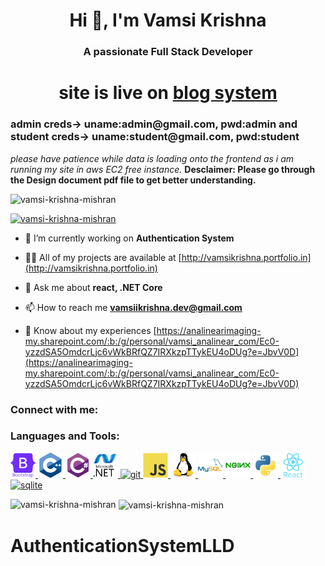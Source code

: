 <h1 align="center">Hi 👋, I'm Vamsi Krishna</h1>
<h3 align="center">A passionate Full Stack Developer</h3>
<h1 align="center">site is live on <a href="http://3.94.143.39/login">blog system</a></a></h1>
<h3 >admin creds-> uname:admin@gmail.com, pwd:admin and student creds-> uname:student@gmail.com, pwd:student</h3>
<i>please have patience while data is loading onto the frontend as i am running my site in aws EC2 free instance.</i>
<b>Desclaimer: Please go through the Design document pdf file to get better understanding.</b>

<p align="left"> <img src="https://komarev.com/ghpvc/?username=vamsi-krishna-mishran&label=Profile%20views&color=0e75b6&style=flat" alt="vamsi-krishna-mishran" /> </p>

<p align="left"> <a href="https://github.com/ryo-ma/github-profile-trophy"><img src="https://github-profile-trophy.vercel.app/?username=vamsi-krishna-mishran" alt="vamsi-krishna-mishran" /></a> </p>

- 🔭 I’m currently working on **Authentication System**

- 👨‍💻 All of my projects are available at [http://vamsikrishna.portfolio.in](http://vamsikrishna.portfolio.in)

- 💬 Ask me about **react, .NET Core**

- 📫 How to reach me **vamsiikrishna.dev@gmail.com**

- 📄 Know about my experiences [https://analinearimaging-my.sharepoint.com/:b:/g/personal/vamsi_analinear_com/Ec0-yzzdSA5OmdcrLjc6vWkBRfQZ7IRXkzpTTykEU4oDUg?e=JbvV0D](https://analinearimaging-my.sharepoint.com/:b:/g/personal/vamsi_analinear_com/Ec0-yzzdSA5OmdcrLjc6vWkBRfQZ7IRXkzpTTykEU4oDUg?e=JbvV0D)

<h3 align="left">Connect with me:</h3>
<p align="left">
</p>

<h3 align="left">Languages and Tools:</h3>
<p align="left"> <a href="https://getbootstrap.com" target="_blank" rel="noreferrer"> <img src="https://raw.githubusercontent.com/devicons/devicon/master/icons/bootstrap/bootstrap-plain-wordmark.svg" alt="bootstrap" width="40" height="40"/> </a> <a href="https://www.w3schools.com/cpp/" target="_blank" rel="noreferrer"> <img src="https://raw.githubusercontent.com/devicons/devicon/master/icons/cplusplus/cplusplus-original.svg" alt="cplusplus" width="40" height="40"/> </a> <a href="https://www.w3schools.com/cs/" target="_blank" rel="noreferrer"> <img src="https://raw.githubusercontent.com/devicons/devicon/master/icons/csharp/csharp-original.svg" alt="csharp" width="40" height="40"/> </a> <a href="https://dotnet.microsoft.com/" target="_blank" rel="noreferrer"> <img src="https://raw.githubusercontent.com/devicons/devicon/master/icons/dot-net/dot-net-original-wordmark.svg" alt="dotnet" width="40" height="40"/> </a> <a href="https://git-scm.com/" target="_blank" rel="noreferrer"> <img src="https://www.vectorlogo.zone/logos/git-scm/git-scm-icon.svg" alt="git" width="40" height="40"/> </a> <a href="https://developer.mozilla.org/en-US/docs/Web/JavaScript" target="_blank" rel="noreferrer"> <img src="https://raw.githubusercontent.com/devicons/devicon/master/icons/javascript/javascript-original.svg" alt="javascript" width="40" height="40"/> </a> <a href="https://www.linux.org/" target="_blank" rel="noreferrer"> <img src="https://raw.githubusercontent.com/devicons/devicon/master/icons/linux/linux-original.svg" alt="linux" width="40" height="40"/> </a> <a href="https://www.mysql.com/" target="_blank" rel="noreferrer"> <img src="https://raw.githubusercontent.com/devicons/devicon/master/icons/mysql/mysql-original-wordmark.svg" alt="mysql" width="40" height="40"/> </a> <a href="https://www.nginx.com" target="_blank" rel="noreferrer"> <img src="https://raw.githubusercontent.com/devicons/devicon/master/icons/nginx/nginx-original.svg" alt="nginx" width="40" height="40"/> </a> <a href="https://www.python.org" target="_blank" rel="noreferrer"> <img src="https://raw.githubusercontent.com/devicons/devicon/master/icons/python/python-original.svg" alt="python" width="40" height="40"/> </a> <a href="https://reactjs.org/" target="_blank" rel="noreferrer"> <img src="https://raw.githubusercontent.com/devicons/devicon/master/icons/react/react-original-wordmark.svg" alt="react" width="40" height="40"/> </a> <a href="https://www.sqlite.org/" target="_blank" rel="noreferrer"> <img src="https://www.vectorlogo.zone/logos/sqlite/sqlite-icon.svg" alt="sqlite" width="40" height="40"/> </a> </p>

<p><img align="left" src="https://github-readme-stats.vercel.app/api/top-langs?username=vamsi-krishna-mishran&show_icons=true&locale=en&layout=compact" alt="vamsi-krishna-mishran" /></p>

<p>&nbsp;<img align="center" src="https://github-readme-stats.vercel.app/api?username=vamsi-krishna-mishran&show_icons=true&locale=en" alt="vamsi-krishna-mishran" /></p>








# AuthenticationSystemLLD
